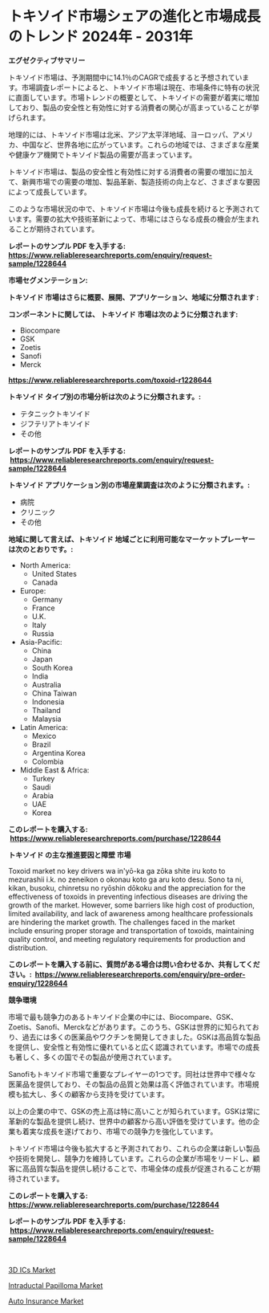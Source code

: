 <p><h1>トキソイド市場シェアの進化と市場成長のトレンド 2024年 - 2031年</h1></p><p><strong>エグゼクティブサマリー</strong></p>
<p><p>トキソイド市場は、予測期間中に14.1％のCAGRで成長すると予想されています。市場調査レポートによると、トキソイド市場は現在、市場条件に特有の状況に直面しています。市場トレンドの概要として、トキソイドの需要が着実に増加しており、製品の安全性と有効性に対する消費者の関心が高まっていることが挙げられます。</p><p>地理的には、トキソイド市場は北米、アジア太平洋地域、ヨーロッパ、アメリカ、中国など、世界各地に広がっています。これらの地域では、さまざまな産業や健康ケア機関でトキソイド製品の需要が高まっています。</p><p>トキソイド市場は、製品の安全性と有効性に対する消費者の需要の増加に加えて、新興市場での需要の増加、製品革新、製造技術の向上など、さまざまな要因によって成長しています。</p><p>このような市場状況の中で、トキソイド市場は今後も成長を続けると予測されています。需要の拡大や技術革新によって、市場にはさらなる成長の機会が生まれることが期待されています。</p></p>
<p><strong>レポートのサンプル PDF を入手する: <a href="https://www.reliableresearchreports.com/enquiry/request-sample/1228644">https://www.reliableresearchreports.com/enquiry/request-sample/1228644</a></strong></p>
<p><strong>市場セグメンテーション:</strong></p>
<p><strong> トキソイド 市場はさらに概要、展開、アプリケーション、地域に分類されます :</strong></p>
<p><strong>コンポーネントに関しては、 トキソイド 市場は次のように分類されます: &nbsp;</strong></p>
<p><ul><li>Biocompare</li><li>GSK</li><li>Zoetis</li><li>Sanofi</li><li>Merck</li></ul></p>
<p><strong><a href="https://www.reliableresearchreports.com/toxoid-r1228644">https://www.reliableresearchreports.com/toxoid-r1228644</a></strong></p>
<p><strong> トキソイド タイプ別の市場分析は次のように分類されます。:</strong></p>
<p><ul><li>テタニックトキソイド</li><li>ジフテリアトキソイド</li><li>その他</li></ul></p>
<p><strong>レポートのサンプル PDF を入手する: &nbsp;<a href="https://www.reliableresearchreports.com/enquiry/request-sample/1228644">https://www.reliableresearchreports.com/enquiry/request-sample/1228644</a></strong></p>
<p><strong> トキソイド アプリケーション別の市場産業調査は次のように分類されます。:</strong></p>
<p><ul><li>病院</li><li>クリニック</li><li>その他</li></ul></p>
<p><strong>地域に関して言えば、トキソイド 地域ごとに利用可能なマーケットプレーヤーは次のとおりです。:</strong></p>
<p><ul>
    <li>
        North America:
        <ul>
            <li>United States</li>
            <li>Canada</li>
        </ul>
    </li>
    <li>
        Europe:
        <ul>
            <li>Germany</li>
            <li>France</li>
            <li>U.K.</li>
            <li>Italy</li>
            <li>Russia</li>
        </ul>
    </li>
    <li>
        Asia-Pacific:
        <ul>
            <li>China</li>
            <li>Japan</li>
            <li>South Korea</li>
            <li>India</li>
            <li>Australia</li>
            <li>China Taiwan</li>
            <li>Indonesia</li>
            <li>Thailand</li>
            <li>Malaysia</li>
        </ul>
    </li>
    <li>
        Latin America:
        <ul>
            <li>Mexico</li>
            <li>Brazil</li>
            <li>Argentina Korea</li>
            <li>Colombia</li>
        </ul>
    </li>
    <li>
        Middle East & Africa:
        <ul>
            <li>Turkey</li>
            <li>Saudi</li>
            <li>Arabia</li>
            <li>UAE</li>
            <li>Korea</li>
        </ul>
    </li>
    </ul></p>
<p><strong>このレポートを購入する: &nbsp;<a href="https://www.reliableresearchreports.com/purchase/1228644">https://www.reliableresearchreports.com/purchase/1228644</a></strong></p>
<p><strong>トキソイド の主な推進要因と障壁 市場</strong></p>
<p><p>Toxoid market no key drivers wa in'yō-ka ga zōka shite iru koto to mezurashii i.k. no zeneikon o okonau koto ga aru koto desu. Sono ta ni, kikan, busoku, chinretsu no ryōshin dōkoku and the appreciation for the effectiveness of toxoids in preventing infectious diseases are driving the growth of the market. However, some barriers like high cost of production, limited availability, and lack of awareness among healthcare professionals are hindering the market growth. The challenges faced in the market include ensuring proper storage and transportation of toxoids, maintaining quality control, and meeting regulatory requirements for production and distribution.</p></p>
<p><strong>このレポートを購入する前に、質問がある場合は問い合わせるか、共有してください。:&nbsp; <a href="https://www.reliableresearchreports.com/enquiry/pre-order-enquiry/1228644">https://www.reliableresearchreports.com/enquiry/pre-order-enquiry/1228644</a></strong></p>
<p><strong>競争環境</strong></p>
<p><p>市場で最も競争力のあるトキソイド企業の中には、Biocompare、GSK、Zoetis、Sanofi、Merckなどがあります。このうち、GSKは世界的に知られており、過去には多くの医薬品やワクチンを開発してきました。GSKは高品質な製品を提供し、安全性と有効性に優れていると広く認識されています。市場での成長も著しく、多くの国でその製品が使用されています。</p><p>Sanofiもトキソイド市場で重要なプレイヤーの1つです。同社は世界中で様々な医薬品を提供しており、その製品の品質と効果は高く評価されています。市場規模も拡大し、多くの顧客から支持を受けています。</p><p>以上の企業の中で、GSKの売上高は特に高いことが知られています。GSKは常に革新的な製品を提供し続け、世界中の顧客から高い評価を受けています。他の企業も着実な成長を遂げており、市場での競争力を強化しています。</p><p>トキソイド市場は今後も拡大すると予測されており、これらの企業は新しい製品や技術を開発し、競争力を維持しています。これらの企業が市場をリードし、顧客に高品質な製品を提供し続けることで、市場全体の成長が促進されることが期待されています。</p></p>
<p><strong>このレポートを購入する: &nbsp; <a href="https://www.reliableresearchreports.com/purchase/1228644">https://www.reliableresearchreports.com/purchase/1228644</a></strong></p>
<p><strong>レポートのサンプル PDF を入手する: &nbsp;<a href="https://www.reliableresearchreports.com/enquiry/request-sample/1228644">https://www.reliableresearchreports.com/enquiry/request-sample/1228644</a></strong><strong></strong></p>
<p>&nbsp;</p>
<p><p><a href="https://www.linkedin.com/pulse/3d-ics-market-analysis-sze-forecasted-period-from-ubqre?trackingId=SPTsaVFRUo%2BBu%2F7%2BPu0zRA%3D%3D">3D ICs Market</a></p><p><a href="https://www.linkedin.com/pulse/intraductal-papilloma-market-insights-cagr-trends-growth-strategies-xdyje?trackingId=s%2B4dYH9BY3H0Df45%2B5wpHA%3D%3D">Intraductal Papilloma Market</a></p><p><a href="https://www.linkedin.com/pulse/auto-insurance-market-size-trends-complete-industry-overview-dx4ye?trackingId=a9Rh2DX60eQtC%2BvmRG98GA%3D%3D">Auto Insurance Market</a></p></p>
